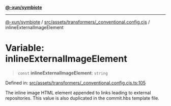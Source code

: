 [**@-xun/symbiote**](../../../../../README.md)

***

[@-xun/symbiote](../../../../../README.md) / [src/assets/transformers/\_conventional.config.cjs](../README.md) / inlineExternalImageElement

# Variable: inlineExternalImageElement

> `const` **inlineExternalImageElement**: `string`

Defined in: [src/assets/transformers/\_conventional.config.cjs.ts:105](https://github.com/Xunnamius/symbiote/blob/e4a3480a34344acbb42f5fad75ae58e0064f0a51/src/assets/transformers/_conventional.config.cjs.ts#L105)

The inline image HTML element appended to links leading to external
repositories. This value is also duplicated in the commit.hbs template file.
